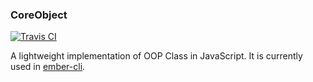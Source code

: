 ### CoreObject

[![Travis CI](https://img.shields.io/travis/ember-cli/core-object/master.svg)](https://travis-ci.org/ember-cli/core-object)

A lightweight implementation of OOP Class in JavaScript. It is currently used in
[ember-cli](https://github.com/ember-cli/ember-cli).

